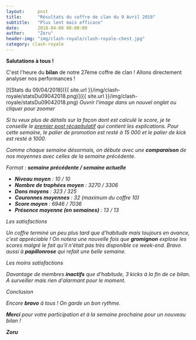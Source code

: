 ```yaml
---
layout:     post
title:      "Résultats du coffre de clan du 9 Avril 2018"
subtitle:   "Plus lent mais efficace"
date:       2018-04-09 08:00:00
author:     "Zoru"
header-img: "img/clash-royale/clash-royale-chest.jpg"
category: clash-royale
---
```


<p><b>Salutations à tous !</b></p>

<p>C'est l'heure du <b>bilan</b> de notre 27ème coffre de clan ! Allons directement analyser nos performances !</p>

[![Stats du 09/04/2018]({{ site.url }}/img/clash-royale/statsDu09042018.png)]({{ site.url }}/img/clash-royale/statsDu09042018.png)
<i>Ouvrir l'image dans un nouvel onglet ou cliquer pour zoomer

<p>Si tu veux plus de détails sur la façon dont est calculé le score, je te conseille le <a href="{{ "/clash-royale/2017/08/07/chestresults/" | prepend: site.baseurl }}" target="_blank">premier post récapitulatif</a> qui contient les explications. Pour cette semaine, le palier de promotion est resté à 15 000 et le palier de kick est resté à 1000.</p>

<p>Comme chaque semaine désormais, on débute avec une <b>comparaison</b> de nos moyennes avec celles de la semaine précédente.</p>

<p>Format : <b>semaine précédente / semaine actuelle</b></p>
<ul>
	<li><b>Niveau moyen</b> : 10 / 10</li>
	<li><b>Nombre de trophées moyen</b> : 3270 / 3306</li>
	<li><b>Dons moyens</b> : 323 / 325</li>
	<li><b>Couronnes moyennes</b> : 32 (maximum du coffre 10)</li>
	<li><b>Score moyen</b> : 6946 / 7036</li>
	<li><b>Présence moyenne (en semaines)</b> : 13 / 13</li> 
</ul>

<p><span class="post-title">Les satisfactions</span></p>

<p>Un coffre terminé un peu plus tard que d'habitude mais toujours en avance, c'est appréciable ! On notera une nouvelle fois que <b>gromignon</b> explose les scores malgré le fait qu'il n'était pas très disponible ce week-end. Bravo aussi à <b>papillonrose</b> qui refait une belle semaine.</p>

<p><span class="post-title">Les moins satisfactions</span></p>

<p>Davantage de membres <b>inactifs</b> que d'habitude, 3 kicks à la fin de ce bilan. A surveiller mais rien d'alarmant pour le moment.</p>

<p><span class="post-title">Conclusion</span></p>

<p>Encore <b>bravo</b> à tous ! On garde un bon rythme.</p>

<p><b>Merci</b> pour votre participation et à la semaine prochaine pour un nouveau bilan !</p>

<p><b>Zoru</b></p>